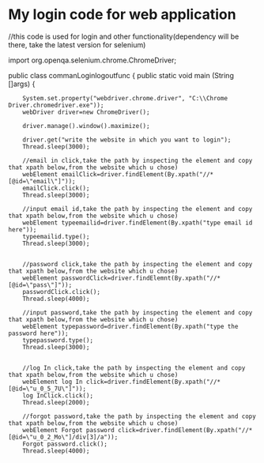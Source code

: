 # My login code for web application
//this code is used for login and other functionality(dependency will be there, take the latest version for selenium)

import org.openqa.selenium.chrome.ChromeDriver;

public class commanLoginlogoutfunc {
	public static <webDriver> void main (String []args) {
		
		System.set.property("webdriver.chrome.driver", "C:\\Chrome Driver.chromedriver.exe"));
		webDriver driver=new ChromeDriver();
		
	    driver.manage().window().maximize();
	    
	    driver.get("write the website in which you want to login");
	    Thread.sleep(3000);
	    
	    //email in click,take the path by inspecting the element and copy that xpath below,from the website which u chose)
	    webElement emailClick=driver.findElement(By.xpath("//*[@id=\"email\"]"));
	    emailClick.click();
	    Thread.sleep(3000);
	    
	    //input email id,take the path by inspecting the element and copy that xpath below,from the website which u chose)
	    webElement typeemailid=driver.findElement(By.xpath("type email id here"));
	    typeemailid.type();
	    Thread.sleep(3000);
	    
	    
	    //password click,take the path by inspecting the element and copy that xpath below,from the website which u chose)
	    webElement passwordClick=driver.findElemnt(By.xpath("//*[@id=\"pass\"]"));
	    passwordClick.click();
	    Thread.sleep(4000);
	    
	    //input password,take the path by inspecting the element and copy that xpath below,from the website which u chose)
        webElement typepassword=driver.findElement(By.xpath("type the password here"));
        typepassword.type();
        Thread.sleep(3000);
	    
	    
	    //log In click,take the path by inspecting the element and copy that xpath below,from the website which u chose)
	    webElement log In click=driver.findElement(By.xpath("//*[@id=\"u_0_5_7U\"]"));
	    log InClick.click();
	    Thread.sleep(2000);
	    
	    //forgot password,take the path by inspecting the element and copy that xpath below,from the website which u chose)
	    webElement Forgot password click=driver.findElement(By.xpath("//*[@id=\"u_0_2_Mo\"]/div[3]/a"));
	    Forgot password.click();
	    Thread.sleep(4000);
